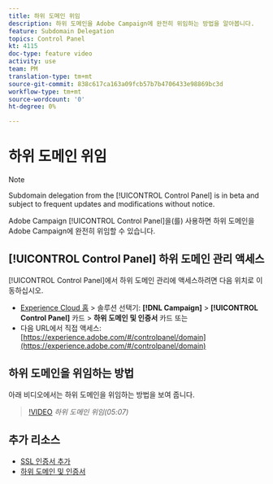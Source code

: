 ```yaml
---
title: 하위 도메인 위임
description: 하위 도메인을 Adobe Campaign에 완전히 위임하는 방법을 알아봅니다.
feature: Subdomain Delegation
topics: Control Panel
kt: 4115
doc-type: feature video
activity: use
team: PM
translation-type: tm+mt
source-git-commit: 838c617ca163a09fcb57b7b4706433e98869bc3d
workflow-type: tm+mt
source-wordcount: '0'
ht-degree: 0%

---
```



# 하위 도메인 위임

>[!NOTE]
>
> Subdomain delegation from the [!UICONTROL Control Panel] is in beta and subject to frequent updates and modifications without notice.

Adobe Campaign [!UICONTROL Control Panel]을(를) 사용하면 하위 도메인을 Adobe Campaign에 완전히 위임할 수 있습니다.

## [!UICONTROL Control Panel] 하위 도메인 관리 액세스

[!UICONTROL Control Panel]에서 하위 도메인 관리에 액세스하려면 다음 위치로 이동하십시오.

* [Experience Cloud 홈](https://experience.adobe.com/#/home) > 솔루션 선택기: **[!DNL Campaign]** > **[!UICONTROL Control Panel]** 카드 > **하위 도메인 및 인증서** 카드
또는
* 다음 URL에서 직접 액세스: [https://experience.adobe.com/#/controlpanel/domain](https://experience.adobe.com/#/controlpanel/domain)

## 하위 도메인을 위임하는 방법

아래 비디오에서는 하위 도메인을 위임하는 방법을 보여 줍니다.

>[!VIDEO](https://video.tv.adobe.com/v/31390?quality=12)
*하위 도메인 위임(05:07)*

## 추가 리소스

* [SSL 인증서 추가](/help/monitoring-campaign-classic/control-panel/adding-ssl-certificates.md)
* [하위 도메인 및 인증서](https://docs.adobe.com/content/help/ko-KR/control-panel/using/subdomains-and-certificates/renewing-subdomain-certificate.html)
